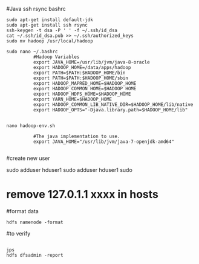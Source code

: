 
#Java ssh rsync bashrc

```
sudo apt-get install default-jdk
sudo apt-get install ssh rsync
ssh-keygen -t dsa -P ' ' -f ~/.ssh/id_dsa
cat ~/.ssh/id_dsa.pub >> ~/.ssh/authorized_keys
sudo mv hadoop /usr/local/hadoop

sudo nano ~/.bashrc
          #Hadoop Variables
          export JAVA_HOME=/usr/lib/jvm/java-8-oracle
          export HADOOP_HOME=/data/apps/hadoop
          export PATH=$PATH:$HADOOP_HOME/bin
          export PATH=$PATH:$HADOOP_HOME/sbin
          export HADOOP_MAPRED_HOME=$HADOOP_HOME
          export HADOOP_COMMON_HOME=$HADOOP_HOME
          export HADOOP_HDFS_HOME=$HADOOP_HOME
          export YARN_HOME=$HADOOP_HOME
          export HADOOP_COMMON_LIB_NATIVE_DIR=$HADOOP_HOME/lib/native
          export HADOOP_OPTS="-Djava.library.path=$HADOOP_HOME/lib"
          
          
nano hadoop-env.sh

          #The java implementation to use.
          export JAVA_HOME="/usr/lib/jvm/java-7-openjdk-amd64"
          
```


#create new user

sudo adduser hduser1
sudo adduser hduser1 sudo


# remove 127.0.1.1 xxxx in hosts

#format data
```
hdfs namenode -format
```
#to verify
```

jps
hdfs dfsadmin -report
```


